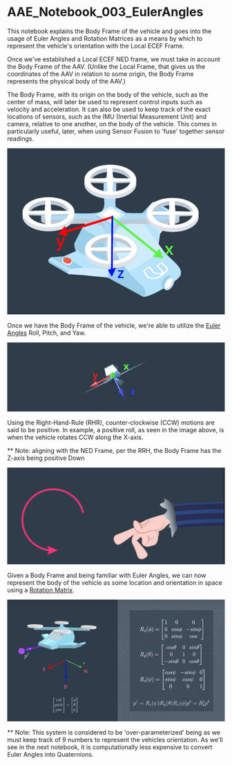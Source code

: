 # AAE_Notebook_003_EulerAngles
This notebook explains the Body Frame of the vehicle and goes into the usage of Euler Angles and Rotation Matrices as a means by which to represent the vehicle's orientation with the Local ECEF Frame.

Once we've established a Local ECEF NED frame, we must take in account the Body Frame of the AAV. (Unlike the Local Frame, that gives us the coordinates of the AAV in relation to some origin, the Body Frame represents the physical body of the AAV.)

The Body Frame, with its origin on the body of the vehicle, such as the center of mass, will later be used to represent control inputs such as velocity and acceleration. It can also be used to keep track of the exact locations of sensors, such as the IMU (Inertial Measurement Unit) and camera, relative to one another, on the body of the vehicle. This comes in particularly useful, later, when using Sensor Fusion to 'fuse' together sensor readings.

![bodyframe](images/bodyframe.png)

Once we have the Body Frame of the vehicle, we're able to utilize the [Euler Angles](https://en.wikipedia.org/wiki/Euler_angles) Roll, Pitch, and Yaw.

![positiveroll](images/positiveroll.png)

Using the Right-Hand-Rule (RHR), counter-clockwise (CCW) motions are said to be positive. In example, a positive roll, as seen in the image above, is when the vehicle rotates CCW along the X-axis. 

** Note: aligning with the NED Frame, per the RRH, the Body Frame has the Z-axis being positive Down

![rhr](images/rhr.png)

Given a Body Frame and being familiar with Euler Angles, we can now represent the body of the vehicle as some location and orientation in space using a [Rotation Matrix](https://en.wikipedia.org/wiki/Rotation_matrix).

![rotationmatrix](images/rotmat.png)

** Note: This system is considered to be 'over-parameterized' being as we must keep track of 9 numbers to represent the vehicles orientation. As we'll see in the next notebook, it is computationally less expensive to convert Euler Angles into Quaternions.
